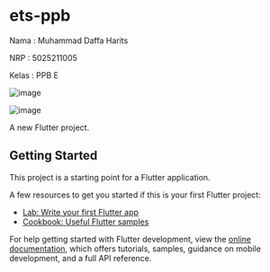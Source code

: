 # ets-ppb

Nama : Muhammad Daffa Harits

NRP : 5025211005

Kelas : PPB E

![image](https://github.com/LuvinVictii/ets-movies-ppb/assets/78089862/08d31c8d-f814-4790-a4e7-669a2e79a491)

![image](https://github.com/LuvinVictii/ets-movies-ppb/assets/78089862/8c7d0c5d-499c-4eda-a332-d4c87284becb)

A new Flutter project.

## Getting Started

This project is a starting point for a Flutter application.

A few resources to get you started if this is your first Flutter project:

- [Lab: Write your first Flutter app](https://docs.flutter.dev/get-started/codelab)
- [Cookbook: Useful Flutter samples](https://docs.flutter.dev/cookbook)

For help getting started with Flutter development, view the
[online documentation](https://docs.flutter.dev/), which offers tutorials,
samples, guidance on mobile development, and a full API reference.

